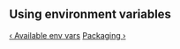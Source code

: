 ## Using environment variables

[&lsaquo; Available env vars](/learn/pipelines/03_available-env-vars.html "nav previous pipelines")
[Packaging &rsaquo;](/learn/pipelines/05_packaging.html "nav next pipelines")
